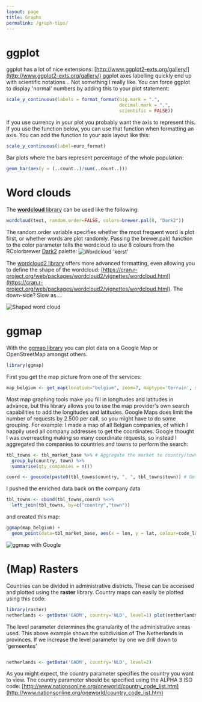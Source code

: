 ```yaml
---
layout: page
title: Graphs
permalink: /graph-tips/
---
```

# ggplot

ggplot has a lot of nice extensions: [http://www.ggplot2-exts.org/gallery/](http://www.ggplot2-exts.org/gallery/) ggplot axes labelling quickly end up with scientific notations... Not something I really like. You can force ggplot to display 'normal' numbers by adding this to your plot statement: 

```r
scale_y_continuous(labels = format_format(big.mark = ".", 
                                          decimal.mark = ",", 
                                          scientific = FALSE))
```

If you use currency in your plot you probably want the axis to represent this. If you use the function below, you can use that function when formatting an axis. You can add the function to your axis layout like this: 

```r
scale_y_continuous(label=euro_format)
```

Bar plots where the bars represent percentage of the whole population: 
```r
geom_bar(aes(y = (..count..)/sum(..count..)))
```

# Word clouds

The [**wordcloud** library](https://cran.r-project.org/web/packages/wordcloud/wordcloud.pdf) can be used like the following: 

```r
wordcloud(text, random.order=FALSE, colors=brewer.pal(8, "Dark2"))
```

The random.order variable specifies whether the most frequent word is plot first, or whether words are plot randomly. Passing the brewer.pal() function to the color parameter tells the wordcloud to use 8 colours from the RColorbrewer [Dark2](http://colorbrewer2.org/#type=qualitative&scheme=Dark2&n=3) palette: 
<img src="/_pages/snippets-and-tips/wordcloud_kerst.png" alt="Wordcloud 'kerst'" align="center"/> 

The [wordcloud2 library](https://cran.r-project.org/web/packages/wordcloud2/vignettes/wordcloud.html) offers more advanced formatting, even allowing you to define the shape of the wordcloud: [https://cran.r-project.org/web/packages/wordcloud2/vignettes/wordcloud.html](https://cran.r-project.org/web/packages/wordcloud2/vignettes/wordcloud.html). The down-side? Slow as.... 

<img src="/_pages/snippets-and-tips/wordcloud_shaped.png" alt="Shaped word cloud" align="center"/> 

# ggmap

With the [ggmap library](https://cran.r-project.org/web/packages/ggmap/ggmap.pdf) you can plot data on a Google Map or OpenStreetMap amongst others. 

```r
library(ggmap)
```

First you get the map picture from one of the services: 

```r
map_belgium <- get_map(location="belgium", zoom=7, maptype='terrain', source='google', color='color')
```

Most map graphing tools make you fill in longitudes and latitudes in advance, but this library allows you to use the map provider's own search capabilities to add the longitudes and latitudes. Google Maps does limit the number of requests by 2.500 per call, so you might have to do some grouping. For example: I made a map of all Belgian companies, of which I happily used all company addresses to get the coordinates. Google thought I was overreacting making so many coordinate requests, so instead I aggregated the companies to countries and towns to perform the search: 

```r
tbl_towns <- tbl_market_base %>% # Aggregate the market to country/town 
  group_by(country, town) %>% 
  summarise(qty_companies = n()) 

coord <- geocode(paste0(tbl_towns$country, ", ", tbl_towns$town)) # Get coordinates 
```

I pushed the enriched data back on the company data 

```r
tbl_towns <- cbind(tbl_towns,coord) %<>% 
  left_join(tbl_towns, by=c("country","town")) 
```
and created this map: 

```r
ggmap(map_belgium) + 
  geom_point(data=tbl_market_base, aes(x = lon, y = lat, colour=code_language )) 
```

<img src="/_pages/snippets-and-tips/ggmap.png" alt="ggmap with Google" align="center"/> 

# (Map) Rasters

Countries can be divided in administrative districts. These can be accessed and plotted using the **raster** library. Country maps can easily be plotted using this code: 

```r
library(raster) 
netherlands <- getData('GADM', country='NLD', level=1) plot(netherlands) 
```

The level parameter determines the granularity of the administrative areas used. This above example shows the subdivision of The Netherlands in provinces. If we increase the level parameter by one we drill down to 'gemeentes' 

<img src="/_pages/snippets-and-tips/map_raster1.png" alt="" align="center"/> 

```r
netherlands <- getData('GADM', country='NLD', level=2)
```

As you might expect, the country parameter specifies the country you want to view. The country parameter should be specified using the ALPHA 3 ISO code: [http://www.nationsonline.org/oneworld/country_code_list.htm](http://www.nationsonline.org/oneworld/country_code_list.htm)

<img src="/_pages/snippets-and-tips/map_raster2.png" alt="" align="center"/> 
